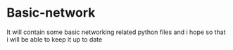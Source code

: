 # Basic-network
It will contain some basic networking related python files and i hope so that i will be able to keep it up to date
